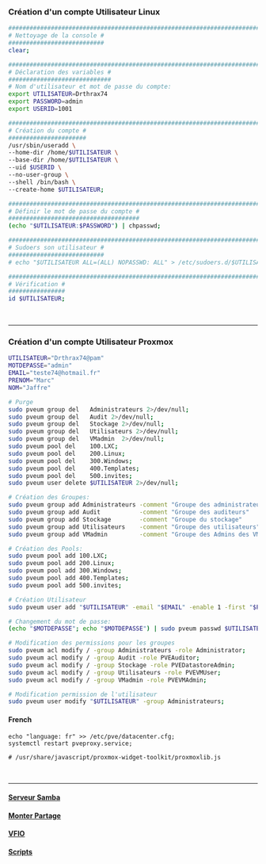 ### Création d'un compte Utilisateur Linux
```bash
#########################################################################################################
# Nettoyage de la console #
###########################
clear;

#########################################################################################################
# Déclaration des variables #
#############################
# Nom d'utilisateur et mot de passe du compte:
export UTILISATEUR=Drthrax74
export PASSWORD=admin
export USERID=1001

#########################################################################################################
# Création du compte #
######################
/usr/sbin/useradd \
--home-dir /home/$UTILISATEUR \
--base-dir /home/$UTILISATEUR \
--uid $USERID \
--no-user-group \
--shell /bin/bash \
--create-home $UTILISATEUR;

#########################################################################################################
# Définir le mot de passe du compte #
#####################################
(echo "$UTILISATEUR:$PASSWORD") | chpasswd;

#########################################################################################################
# Sudoers son utilisateur #
###########################
# echo "$UTILISATEUR ALL=(ALL) NOPASSWD: ALL" > /etc/sudoers.d/$UTILISATEUR;

#########################################################################################################
# Vérification #
################
id $UTILISATEUR;
```

<br />

----------------------------------------------------------------------------------------------------------------------------------

### Création d'un compte Utilisateur Proxmox
```bash
UTILISATEUR="Drthrax74@pam"
MOTDEPASSE="admin"
EMAIL="teste74@hotmail.fr"
PRENOM="Marc"
NOM="Jaffre"

# Purge
sudo pveum group del   Administrateurs 2>/dev/null;
sudo pveum group del   Audit 2>/dev/null;
sudo pveum group del   Stockage 2>/dev/null;
sudo pveum group del   Utilisateurs 2>/dev/null;
sudo pveum group del   VMadmin  2>/dev/null;
sudo pveum pool del    100.LXC;
sudo pveum pool del    200.Linux;
sudo pveum pool del    300.Windows;
sudo pveum pool del    400.Templates;
sudo pveum pool del    500.invites;
sudo pveum user delete $UTILISATEUR 2>/dev/null;

# Création des Groupes:
sudo pveum group add Administrateurs -comment "Groupe des administrateurs"
sudo pveum group add Audit           -comment "Groupe des auditeurs"
sudo pveum group add Stockage        -comment "Groupe du stockage"
sudo pveum group add Utilisateurs    -comment "Groupe des utilisateurs"
sudo pveum group add VMadmin         -comment "Groupe des Admins des VM"

# Création des Pools:
sudo pveum pool add 100.LXC;
sudo pveum pool add 200.Linux;
sudo pveum pool add 300.Windows;
sudo pveum pool add 400.Templates;
sudo pveum pool add 500.invites;

# Création Utilisateur
sudo pveum user add "$UTILISATEUR" -email "$EMAIL" -enable 1 -first "$PRENOM" -lastname "$NOM";

# Changement du mot de passe:
(echo "$MOTDEPASSE"; echo "$MOTDEPASSE") | sudo pveum passwd $UTILISATEUR;

# Modification des permissions pour les groupes
sudo pveum acl modify / -group Administrateurs -role Administrator;
sudo pveum acl modify / -group Audit -role PVEAuditor;
sudo pveum acl modify / -group Stockage -role PVEDatastoreAdmin;
sudo pveum acl modify / -group Utilisateurs -role PVEVMUser;
sudo pveum acl modify / -group VMadmin -role PVEVMAdmin;

# Modification permission de l'utilisateur
sudo pveum user modify "$UTILISATEUR" -group Administrateurs;
```

#### French
```
echo "language: fr" >> /etc/pve/datacenter.cfg;
systemctl restart pveproxy.service;

# /usr/share/javascript/proxmox-widget-toolkit/proxmoxlib.js
```
<br />

--------------------------------------------------------------------------------

#### [Serveur Samba](https://github.com/dexter74/Linux/blob/main/Proxmox/samba.md)
#### [Monter Partage](https://github.com/dexter74/Linux/blob/main/Proxmox/Partage.md)
#### [VFIO](https://github.com/dexter74/Linux/blob/main/Proxmox/VFIO/GUIDE.MD)
#### [Scripts](https://github.com/dexter74/Linux/tree/main/Proxmox/script)
<br />
